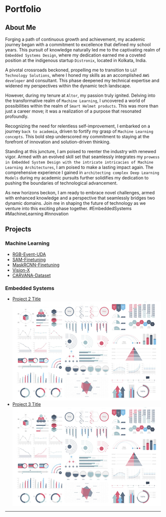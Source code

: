 # Portfolio

## About Me

Forging a path of continuous growth and achievement, my academic journey began with a commitment to excellence that defined my school years. This pursuit of knowledge naturally led me to the captivating realm of `Embedded Systems Design`, where my dedication earned me a coveted position at the indigenous startup `Distronix`, located in Kolkata, India.

A pivotal crossroads beckoned, propelling me to transition to `L&T Technology Solutions`, where I honed my skills as an accomplished `AWS developer` and consultant. This phase deepened my technical expertise and widened my perspectives within the dynamic tech landscape.

However, during my tenure at `Altor`, my passion truly ignited. Delving into the transformative realm of `Machine Learning`, I uncovered a world of possibilities within the realm of `Smart Helmet products`. This was more than just a career move; it was a realization of a purpose that resonated profoundly.

Recognizing the need for relentless self-improvement, I embarked on a journey `back to academia`, driven to fortify my grasp of `Machine Learning concepts`. This bold step underscored my commitment to staying at the forefront of innovation and solution-driven thinking.

Standing at this juncture, I am poised to reenter the industry with renewed vigor. Armed with an evolved skill set that seamlessly integrates my `prowess in Embedded System Design with the intricate intricacies of Machine Learning Architectures`, I am poised to make a lasting impact again. The comprehensive experience I gained in `architecting complex Deep Learning Models` during my academic pursuits further solidifies my dedication to pushing the boundaries of technological advancement.

As new horizons beckon, I am ready to embrace novel challenges, armed with enhanced knowledge and a perspective that seamlessly bridges two dynamic domains. Join me in shaping the future of technology as we venture into this exciting phase together. #EmbeddedSystems #MachineLearning #Innovation

## Projects

### Machine Learning 

- [RGB-Event-UDA](/projects/machine_learning_ai/RGB-Event-UDA.md)
- [SAM-Finetuning](/projects/machine_learning_ai/SAM-Fine-Tuning.md)
- [MaskRCNN-Finetuning](/projects/machine_learning_ai/MASKRCNN-Fine-Tuning.md)
- [Vision-X](/projects/machine_learning_ai/)
- [CARVANA-Dataset](https://github.com/aninda-ghosh/apg-carvana-dataset)

### Embedded Systems

- [Project 2 Title](/pdf/sample_presentation.pdf)<img src="images/dummy_thumbnail.jpg?raw=true"/>
- [Project 3 Title](http://example.com/) <img src="images/dummy_thumbnail.jpg?raw=true"/>

---
